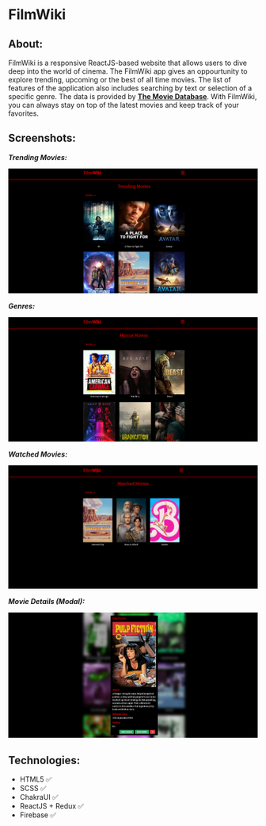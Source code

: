 # FilmWiki

## About:

FilmWiki is a responsive ReactJS-based website that allows users to dive deep into the world of cinema. The FilmWiki app gives an oppourtunity to explore trending, upcoming or the best of all time movies. The list of features of the application also includes searching by text or selection of a specific genre. The data is provided by **[The Movie Database](https://www.themoviedb.org/)**. With FilmWiki, you can always stay on top of the latest movies and keep track of your favorites.

## Screenshots:

**_Trending Movies:_**

![](/screenshots/trending-movies.png)

**_Genres:_**

![](/screenshots/genre-search.png)

**_Watched Movies:_**

![](/screenshots/watched-movies.png)

**_Movie Details (Modal):_**

![](/screenshots/movie-details.png)

## Technologies:

- HTML5 :white_check_mark:
- SCSS :white_check_mark:
- ChakraUI :white_check_mark:
- ReactJS + Redux :white_check_mark:
- Firebase :white_check_mark:

